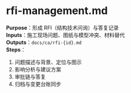 # rfi-management.md

**Purpose**：形成 RFI（结构技术问询）与答复记录  
**Inputs**：施工现场问题、图纸与模型冲突、材料替代  
**Outputs**：`docs/ca/rfi-{id}.md`  
**Steps**：

1. 问题描述与背景、定位与图示
2. 影响分析与建议方案
3. 审批链与答复
4. 归档与变更台账同步
